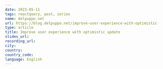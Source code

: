 ```yaml
---
date: 2023-05-11
tags: reactquery, post, series
name: delpuppo.net
url: https://blog.delpuppo.net/improve-user-experience-with-optimistic-update
type: article
title: Improve user experience with optimistic update
slides_url:
recording_url:
city:
country:
country_code:
language: English
---
```

